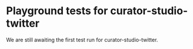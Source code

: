 # Playground tests for curator-studio-twitter
We are still awaiting the first test run for curator-studio-twitter.
